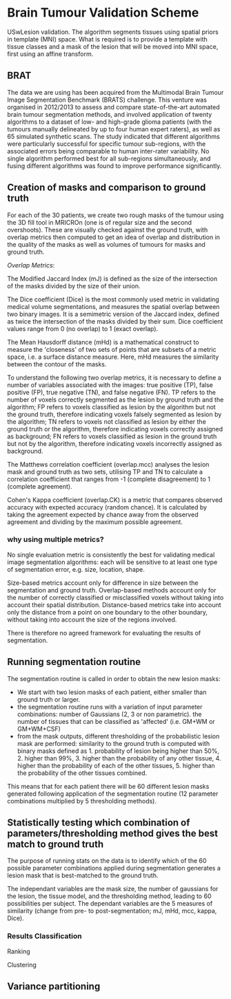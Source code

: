 # Brain Tumour Validation Scheme

USwLesion validation. The algorithm segments tissues using spatial priors in template (MNI) space. What is required is to provide a template with tissue classes and a mask of the lesion that will be moved into MNI space, first using an affine transform.

## BRAT

The data we are using has been acquired from the Multimodal Brain Tumour Image Segmentation Benchmark (BRATS) challenge. This venture was organised in 2012/2013 to assess and compare state-of-the-art automated brain tumour segmentation methods, and involved application of twenty algorithms to a dataset of low- and high-grade glioma patients (with the tumours manually delineated by up to four human expert raters), as well as 65 simulated synthetic scans. The study indicated that different algorithms were particularly successful for specific tumour sub-regions, with the associated errors being comparable to human inter-rater variability. No single algorithm performed best for all sub-regions simultaneously, and fusing different algorithms was found to improve performance significantly.

## Creation of masks and comparison to ground truth

For each of the 30 patients, we create two rough masks of the tumour using the 3D fill tool in MRICROn (one is of regular size and the second overshoots). These are visually checked against the ground truth, with overlap metrics then computed to get an idea of overlap and distribution in the quality of the masks as well as volumes of tumours for masks and ground truth.

*_Overlap Metrics_*:

The Modified Jaccard Index (mJ) is defined as the size of the intersection of the masks divided by the size of their union.

The Dice coefficient (Dice) is the most commonly used metric in validating medical volume segmentations, and measures the spatial overlap between two binary images. It is a semimetric version of the Jaccard index, defined as twice the intersection of the masks divided by their sum. Dice coefficient values range from 0 (no overlap) to 1 (exact overlap).

The Mean Hausdorff distance (mHd) is a mathematical construct to measure the 'closeness' of two sets of points that are subsets of a metric space, i.e. a surface distance measure. Here, mHd measures the similarity between the contour of the masks.

To understand the following two overlap metrics, it is necessary to define a number of variables associated with the images: true positive (TP), false positive (FP), true negative (TN), and false negative (FN). TP refers to the number of voxels correctly segmented as the lesion by ground truth and the algorithm; FP refers to voxels classified as lesion by the algorithm but not the ground truth, therefore indicating voxels falsely segmented as lesion by the algorithm; TN refers to voxels not classified as lesion by either the ground truth or the algorithm, therefore indicating voxels correctly assigned as background; FN refers to voxels classified as lesion in the ground truth but not by the algorithm, therefore indicating voxels incorrectly assigned as background.

The Matthews correlation coefficient (overlap.mcc) analyses the lesion mask and ground truth as two sets, utilising TP and TN to calculate a correlation coefficient that ranges from -1 (complete disagreement) to 1 (complete agreement).

Cohen's Kappa coefficient (overlap.CK) is a metric that compares observed accuracy with expected accuracy (random chance). It is calculated by taking the agreement expected by chance away from the observed agreement and dividing by the maximum possible agreement.

### why using multiple metrics?

No single evaluation metric is consistently the best for validating medical image segmentation algorithms: each will be sensitive to at least one type of segmentation error, e.g. size, location, shape.

Size-based metrics account only for difference in size between the segmentation and ground truth.
Overlap-based methods account only for the number of correctly classified or misclassified voxels without taking into account their spatial distribution.
Distance-based metrics take into account only the distance from a point on one boundary to the other boundary, without taking into account the size of the regions involved. 

There is therefore no agreed framework for evaluating the results of segmentation.

## Running segmentation routine

The segmentation routine is called in order to obtain the new lesion masks:
- We start with two lesion masks of each patient, either smaller than ground truth or larger.
- the segmentation routine runs with a variation of input parameter combinations: number of Gaussians (2, 3 or non parametric). the number of tissues that can be classified as 'affected' (i.e. GM+WM or GM+WM+CSF)
- from the mask outputs, different thresholding of the probabilistic lesion mask are performed: similarity to the ground truth is computed with binary masks defined as 1. probability of lesion being higher than 50%, 2. higher than 99%, 3. higher than the probability of any other tissue, 4. higher than the probability of each of the other tissues, 5. higher than the probability of the other tissues combined.

This means that for each patient there will be 60 different lesion masks generated following application of the segmentation routine (12 parameter combinations multiplied by 5 thresholding methods).

## Statistically testing which combination of parameters/thresholding method gives the best match to ground truth

The purpose of running stats on the data is to identify which of the 60 possible parameter combinations applied during segmentation generates a lesion mask that is best-matched to the ground truth.

The independant variables are the mask size, the number of gaussians for the lesion, the tissue model, and the thresholding method, leading to 60 possibilities per subject. The dependant variables are the 5 measures of similarity (change from pre- to post-segmentation; mJ, mHd, mcc, kappa, Dice).

### Results Classification

Ranking

Clustering

## Variance partitioning
